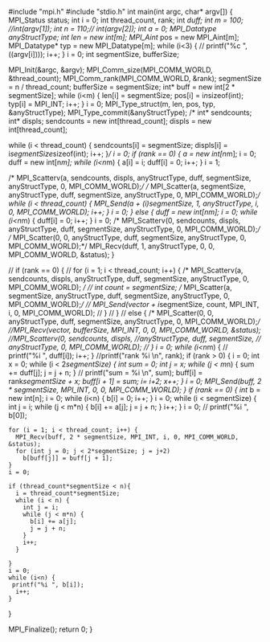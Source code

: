 #include "mpi.h"
#include "stdio.h"
int main(int argc, char* argv[]) {
  MPI_Status status;
  int i = 0;
  int thread_count, rank;
  int *duff;
  int m = 100; //int(argv[1]);
  int n = 110;// int(argv[2]);
  int *a = 0;
  MPI_Datatype anyStructType;
  int* len = new int[m];
  MPI_Aint* pos = new MPI_Aint[m];
  MPI_Datatype* typ = new MPI_Datatype[m];
  while (i<3) {
 //   printf("%c ", ((argv[i])));
    i++;
  }
  i = 0;
  int segmentSize, bufferSize;

  MPI_Init(&argc, &argv);
  MPI_Comm_size(MPI_COMM_WORLD, &thread_count);
  MPI_Comm_rank(MPI_COMM_WORLD, &rank);
  segmentSize = n / thread_count;
  bufferSize = segmentSize;
  int* buff = new int[2 * segmentSize];
  while (i<m) {
    len[i] = segmentSize;
    pos[i] = i*n*sizeof(int);
    typ[i] = MPI_INT;
    i++;
  }
  i = 0;
  MPI_Type_struct(m, len, pos, typ, &anyStructType);
  MPI_Type_commit(&anyStructType);
 /* int* sendcounts;
  int* displs;
  sendcounts = new int[thread_count];
  displs = new int[thread_count];

  while (i < thread_count) {
    sendcounts[i] = segmentSize;
    displs[i] = i*segmentSize*sizeof(int);
    i++;
  }*/
  i = 0;
  if (rank == 0) {
    a = new int[n*m];
    i = 0;
    duff = new int[n*m];
    while (i<n*m) {
      a[i] = i;
      duff[i] = 0;
      i++;
    }
    i = 1;

   /* MPI_Scatterv(a, sendcounts, displs,
      anyStructType, duff, segmentSize,
      anyStructType, 0, MPI_COMM_WORLD);*/
   /* MPI_Scatter(a, segmentSize, anyStructType,
      duff, segmentSize, anyStructType,
      0, MPI_COMM_WORLD);*/
    while (i < thread_count) {
      MPI_Send(a + (i)*segmentSize, 1, anyStructType, i, 0, MPI_COMM_WORLD);
      i++;
    }
    i = 0;
  }
  else {
    duff = new int[n*m];
    i = 0;
    while (i<n*m) {
      duff[i] = 0;
      i++;
    }
    i = 0;
   /* MPI_Scatterv(0, sendcounts, displs,
      anyStructType, duff, segmentSize,
      anyStructType, 0, MPI_COMM_WORLD);*/
   /* MPI_Scatter(0, 0, anyStructType,
      duff, segmentSize, anyStructType,
      0, MPI_COMM_WORLD);*/
    MPI_Recv(duff, 1, anyStructType, 0, 0, MPI_COMM_WORLD, &status);
  } 

  // if (rank == 0) {
   // for (i = 1; i < thread_count; i++) {
    /*
      MPI_Scatterv(a, sendcounts, displs,
        anyStructType, duff, segmentSize,
        anyStructType, 0, MPI_COMM_WORLD); */
      // int count = segmentSize;
     /* MPI_Scatter(a, segmentSize, anyStructType,
        duff, segmentSize, anyStructType,
      0, MPI_COMM_WORLD);*/
     // MPI_Send(vector + i*segmentSize, count, MPI_INT, i, 0, MPI_COMM_WORLD);
   // }
 // }
 // else {
   /* MPI_Scatter(0, 0, anyStructType,
      duff, segmentSize, anyStructType,
      0, MPI_COMM_WORLD);*/
    //MPI_Recv(vector, bufferSize, MPI_INT, 0, 0, MPI_COMM_WORLD, &status);
    //MPI_Scatterv(0, sendcounts, displs,
      //anyStructType, duff, segmentSize,
     // anyStructType, 0, MPI_COMM_WORLD);
 // } 
  i = 0;
  while (i<n*m) {
  // printf("%i ", duff[i]);
    i++;
  }
  //printf("rank %i \n", rank);
  if (rank > 0) {
    i = 0;
    int x = 0;
    while (i < 2*segmentSize) {
      int sum = 0;
      int j = x;
      while (j < m*n) {
        sum += duff[j];
        j = j + n;
      }
     // printf("sum = %i \n", sum);
      buff[i] = rank*segmentSize + x;
      buff[i + 1] = sum;
      i= i+2;
      x++;
    }
    i = 0;
    MPI_Send(buff, 2 * segmentSize, MPI_INT, 0, 0, MPI_COMM_WORLD);
  }
  if (rank == 0) {
    int* b = new int[n];
    i = 0;
    while (i<n) {
      b[i] = 0;
      i++;
    }
    i = 0;
    while (i < segmentSize) {
      int j = i;
      while (j < m*n) {
        b[i] += a[j];
        j = j + n;
      }
      i++;
    }
    i = 0;
   // printf("%i ", b[0]);
    
    for (i = 1; i < thread_count; i++) {
      MPI_Recv(buff, 2 * segmentSize, MPI_INT, i, 0, MPI_COMM_WORLD, &status);
      for (int j = 0; j < 2*segmentSize; j = j+2)
        b[buff[j]] = buff[j + 1];
    }
    i = 0;

    if (thread_count*segmentSize < n){
      i = thread_count*segmentSize;
      while (i < n) {
        int j = i;
        while (j < m*n) {
          b[i] += a[j];
          j = j + n;
        }
        i++;
      }

    }
    i = 0;
    while (i<n) {
     printf("%i ", b[i]);
      i++;
    }
  }

  MPI_Finalize();
  return 0;
}
